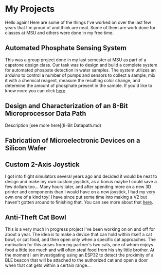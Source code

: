 # My Projects
Hello again! Here are some of the things I've worked on over the last few years that I'm proud of and think are neat. Some of them are work done for classes at MSU and others were done in my free time.

## Automated Phosphate Sensing System
This was a group project done in my last semester at MSU as part of a capstone design class. Our task was to design and build a complete system for automated phospate detection in water samples. The system utilizes an arduino to control a number of pumps and sensors to collect a sample, mix it with a chemical reagent, measure the resulting color change, and determine the amount of phosphate present in the sample. If you'd like to know more you can click [here](https://github.com/spaenles/spaenles/edit/testing/CapstoneProject.md).

## Design and Characterization of an 8-Bit Microprocessor Data Path
Description [see more here](8-Bit Datapath.md)
## Fabrication of Microelectronic Devices on a Silicon Wafer

## Custom 2-Axis Joystick
I got into flight simulators several years ago and decided it would be neat to design and make my own custom joystick, as a bonus maybe I could save a few dollars too... Many hours later, and after spending more on a new 3D printer and components than I would have on a new joystick, I had my very own one of a kind toy! I have since put some time into making a V2 but haven't gotten around to finishing that. You can see more about that [here]().

## Anti-Theft Cat Bowl
This is a very much in progress project I've been working on on and off for about a year. The idea is to make a device that can hold within itself a cat bowl, or cat food, and then open only when a specific cat approaches. The motivation for this arises from my partner's two cats, one of whom enjoys food a little too much and will often steal food from his shy little brother. At the moment I am investigating using an ESP32 to detect the proximity of a BLE beacon that will be attached to the authorized cat and open a door when that cat gets within a certain range...
